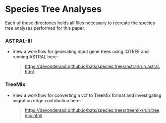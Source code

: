 # Species Tree Analyses
Each of these directories holds all files necessary to recreate the species tree analyses performed for this paper.

### ASTRAL-III
*   View a workflow for generating input gene trees using IQTREE and running ASTRAL here:
    > <https://devonderaad.github.io/bats/species.trees/astral/run.astral.html> 
    
### TreeMix
*   View a workflow for converting a vcf to TreeMix format and investigating migration edge contribution here:
    > <https://devonderaad.github.io/bats/species.trees/treemix/run.treemix.html> 
